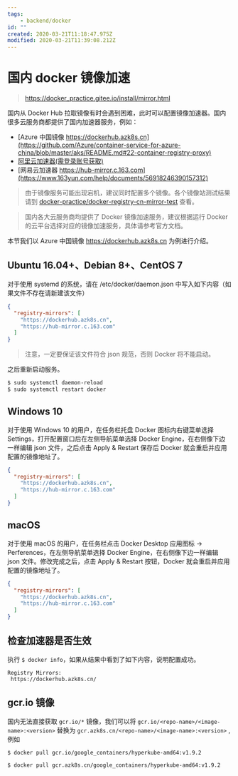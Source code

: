 ```yaml
---
tags:
    - backend/docker
id: ""
created: 2020-03-21T11:18:47.975Z
modified: 2020-03-21T11:39:08.212Z
---
```

# 国内 docker 镜像加速

> https://docker_practice.gitee.io/install/mirror.html 
 
国内从 Docker Hub 拉取镜像有时会遇到困难，此时可以配置镜像加速器。国内很多云服务商都提供了国内加速器服务，例如：

* [Azure 中国镜像 https://dockerhub.azk8s.cn](https://github.com/Azure/container-service-for-azure-china/blob/master/aks/README.md#22-container-registry-proxy)
* [阿里云加速器(需登录账号获取)](https://cr.console.aliyun.com/cn-hangzhou/mirrors)
* [网易云加速器 https://hub-mirror.c.163.com](https://www.163yun.com/help/documents/56918246390157312)

> 由于镜像服务可能出现宕机，建议同时配置多个镜像。各个镜像站测试结果请到 [docker-practice/docker-registry-cn-mirror-test](https://github.com/docker-practice/docker-registry-cn-mirror-test/actions) 查看。

> 国内各大云服务商均提供了 Docker 镜像加速服务，建议根据运行 Docker 的云平台选择对应的镜像加速服务，具体请参考官方文档。

本节我们以 Azure 中国镜像 https://dockerhub.azk8s.cn 为例进行介绍。

## Ubuntu 16.04+、Debian 8+、CentOS 7

对于使用 systemd 的系统，请在 /etc/docker/daemon.json 中写入如下内容（如果文件不存在请新建该文件）

```json
{
  "registry-mirrors": [
    "https://dockerhub.azk8s.cn",
    "https://hub-mirror.c.163.com"
  ]
}
```

> 注意，一定要保证该文件符合 json 规范，否则 Docker 将不能启动。

之后重新启动服务。

```bash
$ sudo systemctl daemon-reload
$ sudo systemctl restart docker
```

## Windows 10
对于使用 Windows 10 的用户，在任务栏托盘 Docker 图标内右键菜单选择 Settings，打开配置窗口后在左侧导航菜单选择 Docker Engine，在右侧像下边一样编辑 json 文件，之后点击 Apply & Restart 保存后 Docker 就会重启并应用配置的镜像地址了。

```json
{
  "registry-mirrors": [
    "https://dockerhub.azk8s.cn",
    "https://hub-mirror.c.163.com"
  ]
}
```

## macOS

对于使用 macOS 的用户，在任务栏点击 Docker Desktop 应用图标 -> Perferences，在左侧导航菜单选择 Docker Engine，在右侧像下边一样编辑 json 文件。修改完成之后，点击 Apply & Restart 按钮，Docker 就会重启并应用配置的镜像地址了。

```json
{
  "registry-mirrors": [
    "https://dockerhub.azk8s.cn",
    "https://hub-mirror.c.163.com"
  ]
}
```

## 检查加速器是否生效
执行 `$ docker info`，如果从结果中看到了如下内容，说明配置成功。

```
Registry Mirrors:
 https://dockerhub.azk8s.cn/
```

## gcr.io 镜像

国内无法直接获取 `gcr.io/*` 镜像，我们可以将 `gcr.io/<repo-name>/<image-name>:<version>` 替换为 `gcr.azk8s.cn/<repo-name>/<image-name>:<version>` ,例如
  
```
$ docker pull gcr.io/google_containers/hyperkube-amd64:v1.9.2

$ docker pull gcr.azk8s.cn/google_containers/hyperkube-amd64:v1.9.2
```  